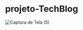 # projeto-TechBlog


![Captura de Tela (5)](https://user-images.githubusercontent.com/100007663/219904082-8136dc8f-bf13-4948-bd3d-68d36a1c64d2.png)
